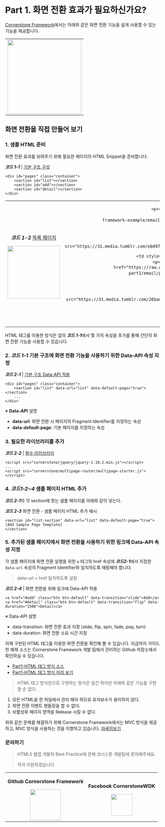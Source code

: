 # Part 1. 화면 전환 효과가 필요하신가요?

[Cornerstone Framework](https://github.com/cornerstonewdk/cornerstone-framework/tree/dev-2.0)에서는 아래와 같은 화면 전환 기능을 쉽게 사용할 수 있는 기능을 제공합니다.

<table cellspacing="0" cellpadding="0" border="0" style="border: none;">
    <tbody><tr>
        <td style="border-top: none; text-align: center;">
            <a href="http://cornerstonewdk.github.io/cornerstone-framework-example/email/part1/html/index.html">
                <img alt="" width="240"
                     src="https://31.media.tumblr.com/0e31e6729096f6a9f960f38e0eb1d623/tumblr_inline_n0thzgQuvT1rc9vvo.gif">
            </a>
        </td>
    </tr></tbody>
</table>


## 화면 전환을 직접 만들어 보기
### 1. 샘플 HTML 준비
화면 전환 효과를 보여주기 위해 필요한 페이지의 HTML Snippet을 준비합니다.

***코드 1-1*** | [기본 구조 구성](https://gist.github.com/WoosubKim/9f85a6695750223d5051/raw/1c6c3feac60682b4a0a09281b7a5ba78a56692f5/layout.template)


```
<div id="pages" class="container">
    <section id="list"></section>
    <section id="add"></section>
    <section id="detail"></section>
</div>
```


<table cellspacing="0" cellpadding="0" border="0" style="border: none;">
    <tbody>
    <tr>
        <td style="border-top: none; text-align: center;">
            <p><strong><em>코드 1-2</em></strong> <a 
                                                   href="https://gist.github.com/WoosubKim/9f85a6695750223d5051/raw/1c6c3feac60682b4a0a09281b7a5ba78a56692f5/layout.template">목록
                페이지</a></span>
            </p>
            <img alt="" width="170"
                 src="https://31.media.tumblr.com/74936e77231a356f82ed3d9a7e118c5a/tumblr_inline_n0thskkS8e1rc9vvo.png">
        </td>
        <td style="border-top: none; text-align: center;">

            <p><strong><em>코드 1-3</em></strong> <a   
                                                   href="https://raw.github.com/cornerstonewdk/cornerstone-framework-example/email-part1/email/part1/mvc/app/views/add.template">추가
                페이지</a></span>
            </p>
            <img alt="" width="170"
                 src="https://31.media.tumblr.com/e0d9717c374a8023d7ee2b899f3908f5/tumblr_inline_n0ths9oefA1rc9vvo.png">
        </td>
        <td style="border-top: none; text-align: center;">
            <p><strong><em>코드 1-4</em></strong> <a  
                    href="https://raw.github.com/cornerstonewdk/cornerstone-framework-example/email-part1/email/part1/mvc/app/views/detail.template">상세
                페이지</a></span></div></p>

            <img width="170"
                 src="https://31.media.tumblr.com/26badbbb461bad1f0af6edff778b6bfd/tumblr_inline_n0thsfAcpg1rc9vvo.png"
                 alt="">
        </td>
    </tr>
    </tbody>
</table>


HTML 태그를 이용한 방식은 앞의 ***코드 1-1***에서 몇 가지 속성을 추가를 통해 간단히 화면 전환 기능을 사용할 수 있습니다.

### 2. ***코드 1-1*** 기본 구조에 화면 전환 기능을 사용하기 위한 Data-API 속성 지정

***코드 2-1*** | [기본 구조 Data-API 적용](https://gist.github.com/WoosubKim/67b67ac9de2dae821cc9/raw/b2ab850aceae9809181bb6746fa2a2ac7ab7acb1/layout-data-api.template)
```
<div id="pages" class="container">
    <section id="list" data-url="list" data-default-page="true"></section>
    ...
</div>
```

※ **Data-API** 설명

- **data-url**: 화면 전환 시 페이지의 Fragment Identifier를 지정하는 속성
- **data-default-page**: 기본 페이지를 지정하는 속성


### 3. 필요한 라이브러리를 추가

***코드 2-2*** | [필수 라이브러리](https://gist.github.com/WoosubKim/48abfdf0ccc20ecd09f6/raw/15dfed630b62df530aed1924181df51711c0c0de/add-libraries.template)
```
<script src="cornerstone/jquery/jquery-1.10.2.min.js"></script>
...
<script src="cornerstone/multipage-router/multipage-starter.js"></script>
```

### 4. *코드1-2~4* 샘플 페이지 HTML 추가
***코드 2-1***의 각 section에 맞는 샘플 페이지를 아래와 같이 넣는다.

***코드 2-3*** 화면 전환 - 샘플 페이지 HTML 추가 예시
```
<section id="list-section" data-url="list" data-default-page="true">
[Add Sample Page Template]
</section>
```

### 5. 추가된 샘플 페이지에서 화면 전환을 사용하기 위한 링크에 Data-API 속성 지정
각 샘플 페이지에 화면 전환 실행을 위한 `a` 태그의 href 속성에 ***코드2-1***에서 지정한 `data-url` 속성의 Fragment Identifier와 일치하도록 매핑해야 합니다.
> data-url = href  일치하도록 설정


***코드 2-4*** | 화면 전환을 위해 링크에 Data-API 적용
```
<a href="#add" class="btn btn-default" data-transition="slide">Add</a>
<a href="#detail" class="btn btn-default" data-transition="flip" data-duration="1500">Detail</a>
```

※ Data-API 설명

- data-transition: 화면 전환 효과 지정 (slide, flip, spin, fade, pop, turn)
- data-duration: 화면 전환 소요 시간 지정

이제 구현된 HTML 태그를 이용한 화면 전환을 확인해 볼 수 있습니다.
지금까지 가이드 한 예제 소스는 Cornerstone Framework 개발 팀에서 관리하는 Github 저장소에서 확인하실 수 있습니다.

- [Part1-HTML 태그 방식 소스](https://github.com/cornerstonewdk/cornerstone-framework-example/blob/email-part1/email/part1/html/index.html)
- [Part1-HTML 태그 방식 미리 보기](http://cornerstonewdk.github.io/cornerstone-framework-example/email/part1/html/index.html)

> HTML 태그 방식만으로 구현하는 방식은 쉽긴 하지만 아래와 같은 기능을 구현할 순 없다.
>
1. 모든 HTML을 한 파일에서 관리 해야 하므로 유지보수가 용이하지 않다.
2. 화면 전환 이벤트 핸들링을 할 수 없다.
3. 비활성화 페이지 영역을 Release 시킬 수 없다.

위와 같은 문제를 해결하기 위해 Cornerstone Framework에서는 MVC 방식을 제공하고, MVC 방식을 사용하는 것을 지향하고 있습니다. [자세히보기](http://cornerstonewdk.github.io/cornerstone-framework-example/email/part1/part1.html)

### 문의하기
> HTML5 웹앱 개발의 Best Practice에 관해 코너스톤 개발팀에 문의해주세요. 

> 적극 지원하겠습니다

<table cellspacing="0" cellpadding="0" border="0" style="border: none;">
    <tbody><tr>
        <td style="border-top: none; text-align: center;">
            <p><strong>Github Cornerstone Framework</strong></p>
            <a href="https://github.com/cornerstonewdk/cornerstone-framework/issues?state=open">
                <img alt="" width="100"
                     src="http://dl.dropboxusercontent.com/u/47146499/blogs/cornerstone/images/email/Octocat.png">
            </a>
        </td>
        <td style="border-top: none; text-align: center;">
            <p><strong>Facebook CornerstoneWDK</strong></p>
            <a href="https://www.facebook.com/groups/cornerstonewdk/">
                <img alt="" width="70"
                     src="http://dl.dropboxusercontent.com/u/47146499/blogs/cornerstone/images/email/FB-f-Logo__blue_100.png" >
            </a>
        </td>
    </tr></tbody>
</table>









